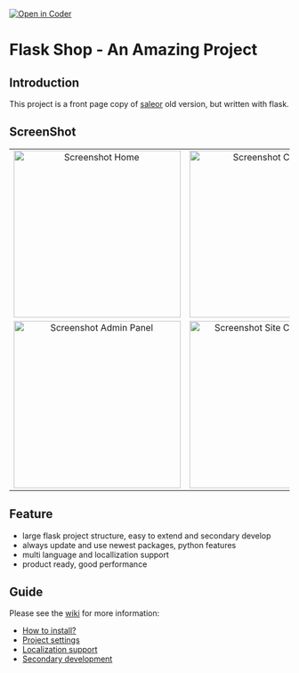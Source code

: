 [![Open in Coder](https://cd6ciap0cvtj8.pit-1.try.coder.app/open-in-coder.svg)](https://cd6ciap0cvtj8.pit-1.try.coder.app/templates/eshop/workspace)
# Flask Shop - An Amazing Project

## Introduction
This project is a front page copy of [saleor](https://github.com/mirumee/saleor) old version, but written with flask.

## ScreenShot

<table align="center">
    <tr>
        <td align="center">
            <a href="https://raw.githubusercontent.com/hjlarry/flask-shop/master/ScreenShot/1.png">
                <img src="ScreenShot/1.png" alt="Screenshot Home" width="300px" />
            </a>
        </td>
        <td align="center">
            <a href="https://raw.githubusercontent.com/hjlarry/flask-shop/master/ScreenShot/2.png">
                <img src="ScreenShot/2.png" alt="Screenshot Category" width="300px" />
            </a>
        </td>
        <td align="center">
            <a href="https://raw.githubusercontent.com/hjlarry/flask-shop/master/ScreenShot/3.png">
                <img src="ScreenShot/3.png" alt="Screenshot Cart" width="300px" />
            </a>
        </td>
    </tr>
    <tr>
        <td align="center">
            <a href="https://raw.githubusercontent.com/hjlarry/flask-shop/master/ScreenShot/4.png">
                <img src="ScreenShot/4.png" alt="Screenshot Admin Panel" width="300px" />
            </a>
        </td>
        <td align="center">
            <a href="https://raw.githubusercontent.com/hjlarry/flask-shop/master/ScreenShot/5.png">
                <img src="ScreenShot/5.png" alt="Screenshot Site Configuration" width="300px" />
            </a>
        </td>
        <td align="center">
            <a href="https://raw.githubusercontent.com/hjlarry/flask-shop/master/ScreenShot/6.png">
                <img src="ScreenShot/6.png" alt="Screenshot Order List" width="300px" />
            </a>
        </td>
    </tr>
</table>

## Feature

* large flask project structure, easy to extend and secondary develop
* always update and use newest packages, python features
* multi language and locallization support
* product ready, good performance


## Guide

Please see the [wiki](https://github.com/hjlarry/flask-shop/wiki) for more information:

* [How to install?](https://github.com/hjlarry/flask-shop/wiki/How-to-install-project%3F)
* [Project settings](https://github.com/hjlarry/flask-shop/wiki/Project-Settings)
* [Localization support](https://github.com/hjlarry/flask-shop/wiki/Localization-support)
* [Secondary development](https://github.com/hjlarry/flask-shop/wiki/Secondary-development)
